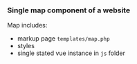 ### Single map component of a website

Map includes:
- markup page `templates/map.php`
- styles
- single stated vue instance in `js` folder
